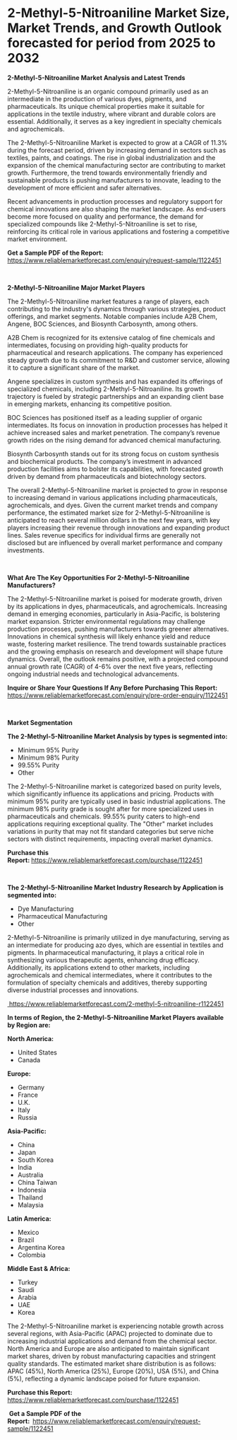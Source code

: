 <p><h1>2-Methyl-5-Nitroaniline Market Size, Market Trends, and Growth Outlook forecasted for period from 2025 to 2032</h1></p><p><strong>2-Methyl-5-Nitroaniline Market Analysis and Latest Trends</strong></p>
<p><p>2-Methyl-5-Nitroaniline is an organic compound primarily used as an intermediate in the production of various dyes, pigments, and pharmaceuticals. Its unique chemical properties make it suitable for applications in the textile industry, where vibrant and durable colors are essential. Additionally, it serves as a key ingredient in specialty chemicals and agrochemicals.</p><p>The 2-Methyl-5-Nitroaniline Market is expected to grow at a CAGR of 11.3% during the forecast period, driven by increasing demand in sectors such as textiles, paints, and coatings. The rise in global industrialization and the expansion of the chemical manufacturing sector are contributing to market growth. Furthermore, the trend towards environmentally friendly and sustainable products is pushing manufacturers to innovate, leading to the development of more efficient and safer alternatives.</p><p>Recent advancements in production processes and regulatory support for chemical innovations are also shaping the market landscape. As end-users become more focused on quality and performance, the demand for specialized compounds like 2-Methyl-5-Nitroaniline is set to rise, reinforcing its critical role in various applications and fostering a competitive market environment.</p></p>
<p><strong>Get a Sample PDF of the Report:&nbsp;</strong> <a href="https://www.reliablemarketforecast.com/enquiry/request-sample/1122451?utm_campaign=3101&utm_medium=2&utm_source=Github&utm_content=ia&utm_term=15042025&utm_id=2-methyl-5-nitroaniline">https://www.reliablemarketforecast.com/enquiry/request-sample/1122451</a></p>
<p>&nbsp;</p>
<p><strong>2-Methyl-5-Nitroaniline Major Market Players</strong></p>
<p><p>The 2-Methyl-5-Nitroaniline market features a range of players, each contributing to the industry's dynamics through various strategies, product offerings, and market segments. Notable companies include A2B Chem, Angene, BOC Sciences, and Biosynth Carbosynth, among others.</p><p>A2B Chem is recognized for its extensive catalog of fine chemicals and intermediates, focusing on providing high-quality products for pharmaceutical and research applications. The company has experienced steady growth due to its commitment to R&D and customer service, allowing it to capture a significant share of the market.</p><p>Angene specializes in custom synthesis and has expanded its offerings of specialized chemicals, including 2-Methyl-5-Nitroaniline. Its growth trajectory is fueled by strategic partnerships and an expanding client base in emerging markets, enhancing its competitive position.</p><p>BOC Sciences has positioned itself as a leading supplier of organic intermediates. Its focus on innovation in production processes has helped it achieve increased sales and market penetration. The company’s revenue growth rides on the rising demand for advanced chemical manufacturing.</p><p>Biosynth Carbosynth stands out for its strong focus on custom synthesis and biochemical products. The company’s investment in advanced production facilities aims to bolster its capabilities, with forecasted growth driven by demand from pharmaceuticals and biotechnology sectors.</p><p>The overall 2-Methyl-5-Nitroaniline market is projected to grow in response to increasing demand in various applications including pharmaceuticals, agrochemicals, and dyes. Given the current market trends and company performance, the estimated market size for 2-Methyl-5-Nitroaniline is anticipated to reach several million dollars in the next few years, with key players increasing their revenue through innovations and expanding product lines. Sales revenue specifics for individual firms are generally not disclosed but are influenced by overall market performance and company investments.</p></p>
<p>&nbsp;</p>
<p><strong>What Are The Key Opportunities For 2-Methyl-5-Nitroaniline Manufacturers?</strong></p>
<p><p>The 2-Methyl-5-Nitroaniline market is poised for moderate growth, driven by its applications in dyes, pharmaceuticals, and agrochemicals. Increasing demand in emerging economies, particularly in Asia-Pacific, is bolstering market expansion. Stricter environmental regulations may challenge production processes, pushing manufacturers towards greener alternatives. Innovations in chemical synthesis will likely enhance yield and reduce waste, fostering market resilience. The trend towards sustainable practices and the growing emphasis on research and development will shape future dynamics. Overall, the outlook remains positive, with a projected compound annual growth rate (CAGR) of 4-6% over the next five years, reflecting ongoing industrial needs and technological advancements.</p></p>
<p><strong>Inquire or Share Your Questions If Any Before Purchasing This Report:</strong> <a href="https://www.reliablemarketforecast.com/enquiry/pre-order-enquiry/1122451?utm_campaign=3101&utm_medium=2&utm_source=Github&utm_content=ia&utm_term=15042025&utm_id=2-methyl-5-nitroaniline">https://www.reliablemarketforecast.com/enquiry/pre-order-enquiry/1122451</a></p>
<p>&nbsp;</p>
<p><strong>Market Segmentation</strong></p>
<p><strong>The 2-Methyl-5-Nitroaniline Market Analysis by types is segmented into:</strong></p>
<p><ul><li>Minimum 95% Purity</li><li>Minimum 98% Purity</li><li>99.55% Purity</li><li>Other</li></ul></p>
<p><p>The 2-Methyl-5-Nitroaniline market is categorized based on purity levels, which significantly influence its applications and pricing. Products with minimum 95% purity are typically used in basic industrial applications. The minimum 98% purity grade is sought after for more specialized uses in pharmaceuticals and chemicals. 99.55% purity caters to high-end applications requiring exceptional quality. The "Other" market includes variations in purity that may not fit standard categories but serve niche sectors with distinct requirements, impacting overall market dynamics.</p></p>
<p><strong>Purchase this Report:&nbsp;</strong><a href="https://www.reliablemarketforecast.com/purchase/1122451?utm_campaign=3101&utm_medium=2&utm_source=Github&utm_content=ia&utm_term=15042025&utm_id=2-methyl-5-nitroaniline">https://www.reliablemarketforecast.com/purchase/1122451</a></p>
<p>&nbsp;</p>
<p><strong>The 2-Methyl-5-Nitroaniline Market Industry Research by Application is segmented into:</strong></p>
<p><ul><li>Dye Manufacturing</li><li>Pharmaceutical Manufacturing</li><li>Other</li></ul></p>
<p><p>2-Methyl-5-Nitroaniline is primarily utilized in dye manufacturing, serving as an intermediate for producing azo dyes, which are essential in textiles and pigments. In pharmaceutical manufacturing, it plays a critical role in synthesizing various therapeutic agents, enhancing drug efficacy. Additionally, its applications extend to other markets, including agrochemicals and chemical intermediates, where it contributes to the formulation of specialty chemicals and additives, thereby supporting diverse industrial processes and innovations.</p></p>
<p><a href="https://www.reliablemarketforecast.com/2-methyl-5-nitroaniline-r1122451?utm_campaign=3101&utm_medium=2&utm_source=Github&utm_content=ia&utm_term=15042025&utm_id=2-methyl-5-nitroaniline">&nbsp;https://www.reliablemarketforecast.com/2-methyl-5-nitroaniline-r1122451</a></p>
<p><strong>In terms of Region, the 2-Methyl-5-Nitroaniline Market Players available by Region are:</strong></p>
<p>
    <p> <strong> North America: </strong>
        <ul>
            <li>United States</li>
            <li>Canada</li>
        </ul>
        </p> 
    <p> <strong> Europe: </strong>
        <ul>
            <li>Germany</li>
            <li>France</li>
            <li>U.K.</li>
            <li>Italy</li>
            <li>Russia</li>
        </ul>
        </p> 
    <p> <strong> Asia-Pacific: </strong>
        <ul>
            <li>China</li>
            <li>Japan</li>
            <li>South Korea</li>
            <li>India</li>
            <li>Australia</li>
            <li>China Taiwan</li>
            <li>Indonesia</li>
            <li>Thailand</li>
            <li>Malaysia</li>
        </ul>
        </p> 
    <p> <strong> Latin America: </strong>
        <ul>
            <li>Mexico</li>
            <li>Brazil</li>
            <li>Argentina Korea</li>
            <li>Colombia</li>
        </ul>
        </p> 
    <p> <strong> Middle East & Africa: </strong>
        <ul>
            <li>Turkey</li>
            <li>Saudi</li>
            <li>Arabia</li>
            <li>UAE</li>
            <li>Korea</li>
        </ul>
    </p>
    </p>
<p><p>The 2-Methyl-5-Nitroaniline market is experiencing notable growth across several regions, with Asia-Pacific (APAC) projected to dominate due to increasing industrial applications and demand from the chemical sector. North America and Europe are also anticipated to maintain significant market shares, driven by robust manufacturing capacities and stringent quality standards. The estimated market share distribution is as follows: APAC (45%), North America (25%), Europe (20%), USA (5%), and China (5%), reflecting a dynamic landscape poised for future expansion.</p></p>
<p><strong>Purchase this Report: </strong><a href="https://www.reliablemarketforecast.com/purchase/1122451?utm_campaign=3101&utm_medium=2&utm_source=Github&utm_content=ia&utm_term=15042025&utm_id=2-methyl-5-nitroaniline">https://www.reliablemarketforecast.com/purchase/1122451</a></p>
<p>&nbsp;<strong>Get a Sample PDF of the Report:&nbsp;&nbsp;</strong><a href="https://www.reliablemarketforecast.com/enquiry/request-sample/1122451?utm_campaign=3101&utm_medium=2&utm_source=Github&utm_content=ia&utm_term=15042025&utm_id=2-methyl-5-nitroaniline">https://www.reliablemarketforecast.com/enquiry/request-sample/1122451</a></p>
<p><strong></strong></p>
<p><p></p><p></p><p></p></p>